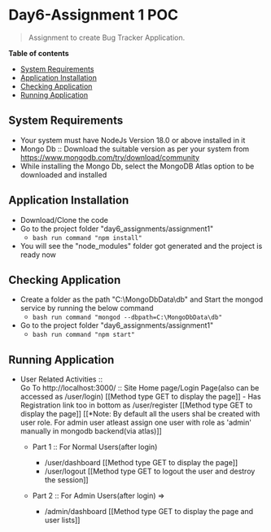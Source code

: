 # Day6-Assignment 1 POC
> Assignment to create Bug Tracker Application.

__Table of contents__

  - [System Requirements](#system-requirements)
  - [Application Installation](#application-installation)
  - [Checking Application](#checking-application)
  - [Running Application](#running-application)

## System Requirements

  - Your system must have NodeJs Version 18.0 or above installed in it
  - Mongo Db :: Download the suitable version as per your system from https://www.mongodb.com/try/download/community
  - While installing the Mongo Db, select the MongoDB Atlas option to be downloaded and installed

## Application Installation

  - Download/Clone the code
  - Go to the project folder "day6_assignments/assignment1"
    - ```bash run command "npm install" ```
  - You will see the "node_modules" folder got generated and the project is ready now

## Checking Application

  - Create a folder as the path "C:\MongoDbData\db" and Start the mongod service by running the below command
    - ```bash run command "mongod --dbpath=C:\MongoDbData\db" ```
  - Go to the project folder "day6_assignments/assignment1"
    - ```bash run command "npm start" ```

## Running Application

  - User Related Activities ::    
      Go To http://localhost:3000/ :: Site Home page/Login Page(also can be accessed as /user/login) [[Method type GET to display the page]]
        - Has Registration link too in bottom as /user/register [[Method type GET to display the page]]
          [[*Note: By default all the users shal be created with user role. For admin user atleast assign one user with role as 'admin' manually in mongodb backend(via atlas)]]  
      
      - Part 1 :: For Normal Users(after login)
        - /user/dashboard [[Method type GET to display the page]]
        - /user/logout [[Method type GET to logout the user and destroy the session]]

    - Part 2 :: For Admin Users(after login) =>
        - /admin/dashboard [[Method type GET to display the page and user lists]]

